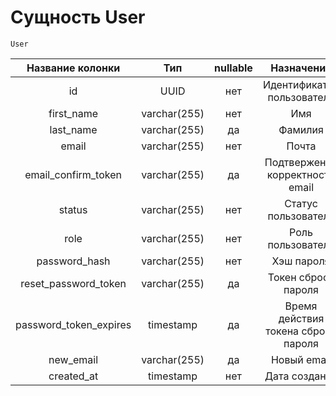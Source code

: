 # Сущность User

`User`

|    Название колонки     |     Тип      | nullable |             Назначение              |
|:-----------------------:|:------------:|:--------:|:-----------------------------------:|
|           id            |     UUID     |   нет    |     Идентификатор пользователя      |
|       first_name        | varchar(255) |   нет    |                 Имя                 |
|        last_name        | varchar(255) |    да    |               Фамилия               |
|          email          | varchar(255) |   нет    |                Почта                |
|   email_confirm_token   | varchar(255) |    да    |   Подтвержение корректности email   |
|         status          | varchar(255) |   нет    |         Статус пользователя         |
|          role           | varchar(255) |   нет    |          Роль пользователя          |
|      password_hash      | varchar(255) |   нет    |             Хэш пароля              |
|  reset_password_token   | varchar(255) |    да    |         Токен сброса пароля         |
| password_token_expires  |  timestamp   |    да    | Время действия токена сброса пароля |
|        new_email        | varchar(255) |    да    |             Новый email             |
|       created_at        |  timestamp   |   нет    |            Дата создания            |
